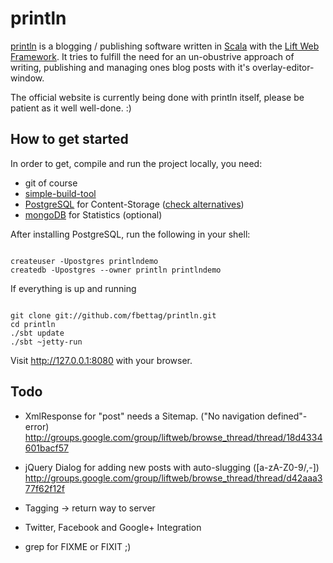 # println

[println](http://println.io) is a blogging / publishing software written in [Scala](http://www.scala-lang.org) with the [Lift Web Framework](http://www.liftweb.net). It tries to fulfill the need for an un-obustrive approach of writing, publishing and managing ones blog posts with it's overlay-editor-window.


The official website is currently being done with println itself, please be patient as it well well-done. :)


## How to get started

In order to get, compile and run the project locally, you need:

* git of course
* [simple-build-tool](https://github.com/harrah/xsbt/wiki)
* [PostgreSQL](http://www.postgresql.org) for Content-Storage ([check alternatives](http://www.assembla.com/spaces/liftweb/wiki/Persistence_Alternatives))
* [mongoDB](http://www.mongodb.org) for Statistics (optional)


After installing PostgreSQL, run the following in your shell:

<code>
createuser -Upostgres printlndemo
createdb -Upostgres --owner println printlndemo
</code>


If everything is up and running

<code>
git clone git://github.com/fbettag/println.git
cd println
./sbt update
./sbt ~jetty-run
</code>

Visit http://127.0.0.1:8080 with your browser.


## Todo

* XmlResponse for "post" needs a Sitemap. ("No navigation defined"-error)
	http://groups.google.com/group/liftweb/browse_thread/thread/18d4334601bacf57

* jQuery Dialog for adding new posts with auto-slugging ([a-zA-Z0-9/,-])
	http://groups.google.com/group/liftweb/browse_thread/thread/d42aaa377f62f12f

* Tagging -> return way to server

* Twitter, Facebook and Google+ Integration

* grep for FIXME or FIXIT ;)